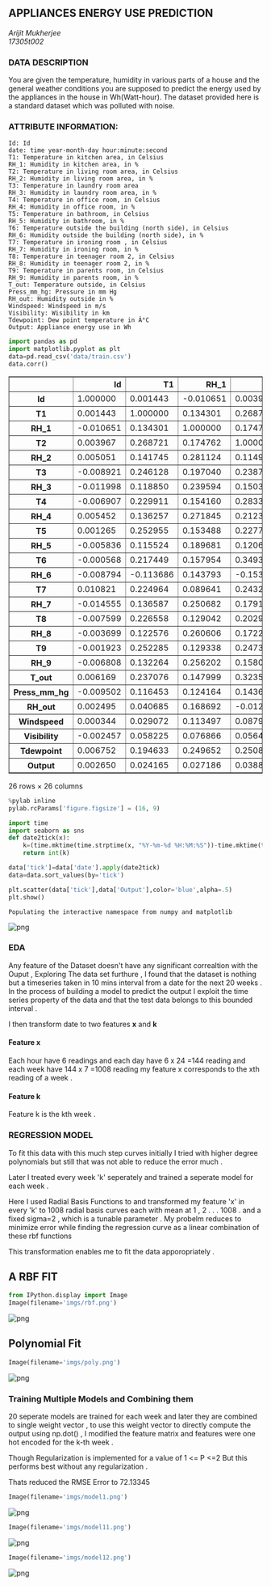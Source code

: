 
##  APPLIANCES ENERGY USE PREDICTION

_Arijit Mukherjee_<br>
_17305t002_

### DATA DESCRIPTION


You are given the temperature, humidity in various parts of a house and the general weather conditions you are supposed to predict the energy used by the appliances in the house in Wh(Watt-hour).
The dataset provided here is a standard dataset which was polluted with noise.


### ATTRIBUTE INFORMATION:

    Id: Id
    date: time year-month-day hour:minute:second 
    T1: Temperature in kitchen area, in Celsius 
    RH_1: Humidity in kitchen area, in % 
    T2: Temperature in living room area, in Celsius 
    RH_2: Humidity in living room area, in % 
    T3: Temperature in laundry room area 
    RH_3: Humidity in laundry room area, in % 
    T4: Temperature in office room, in Celsius 
    RH_4: Humidity in office room, in % 
    T5: Temperature in bathroom, in Celsius 
    RH_5: Humidity in bathroom, in % 
    T6: Temperature outside the building (north side), in Celsius 
    RH_6: Humidity outside the building (north side), in % 
    T7: Temperature in ironing room , in Celsius 
    RH_7: Humidity in ironing room, in % 
    T8: Temperature in teenager room 2, in Celsius 
    RH_8: Humidity in teenager room 2, in % 
    T9: Temperature in parents room, in Celsius 
    RH_9: Humidity in parents room, in % 
    T_out: Temperature outside, in Celsius 
    Press_mm_hg: Pressure in mm Hg 
    RH_out: Humidity outside in % 
    Windspeed: Windspeed in m/s 
    Visibility: Wisibility in km 
    Tdewpoint: Dew point temperature in Â°C 
    Output: Appliance energy use in Wh 



```python
import pandas as pd
import matplotlib.pyplot as plt
data=pd.read_csv('data/train.csv')
data.corr()
```





<table border="1" class="dataframe">
  <thead>
    <tr style="text-align: right;">
      <th></th>
      <th>Id</th>
      <th>T1</th>
      <th>RH_1</th>
      <th>T2</th>
      <th>RH_2</th>
      <th>T3</th>
      <th>RH_3</th>
      <th>T4</th>
      <th>RH_4</th>
      <th>T5</th>
      <th>...</th>
      <th>RH_8</th>
      <th>T9</th>
      <th>RH_9</th>
      <th>T_out</th>
      <th>Press_mm_hg</th>
      <th>RH_out</th>
      <th>Windspeed</th>
      <th>Visibility</th>
      <th>Tdewpoint</th>
      <th>Output</th>
    </tr>
  </thead>
  <tbody>
    <tr>
      <th>Id</th>
      <td>1.000000</td>
      <td>0.001443</td>
      <td>-0.010651</td>
      <td>0.003967</td>
      <td>0.005051</td>
      <td>-0.008921</td>
      <td>-0.011998</td>
      <td>-0.006907</td>
      <td>0.005452</td>
      <td>0.001265</td>
      <td>...</td>
      <td>-0.003699</td>
      <td>-0.001923</td>
      <td>-0.006808</td>
      <td>0.006169</td>
      <td>-0.009502</td>
      <td>0.002495</td>
      <td>0.000344</td>
      <td>-0.002457</td>
      <td>0.006752</td>
      <td>0.002650</td>
    </tr>
    <tr>
      <th>T1</th>
      <td>0.001443</td>
      <td>1.000000</td>
      <td>0.134301</td>
      <td>0.268721</td>
      <td>0.141745</td>
      <td>0.246128</td>
      <td>0.118850</td>
      <td>0.229911</td>
      <td>0.136257</td>
      <td>0.252955</td>
      <td>...</td>
      <td>0.122576</td>
      <td>0.252285</td>
      <td>0.132264</td>
      <td>0.237076</td>
      <td>0.116453</td>
      <td>0.040685</td>
      <td>0.029072</td>
      <td>0.058225</td>
      <td>0.194633</td>
      <td>0.024165</td>
    </tr>
    <tr>
      <th>RH_1</th>
      <td>-0.010651</td>
      <td>0.134301</td>
      <td>1.000000</td>
      <td>0.174762</td>
      <td>0.281124</td>
      <td>0.197040</td>
      <td>0.239594</td>
      <td>0.154160</td>
      <td>0.271845</td>
      <td>0.153488</td>
      <td>...</td>
      <td>0.260606</td>
      <td>0.129338</td>
      <td>0.256202</td>
      <td>0.147999</td>
      <td>0.124164</td>
      <td>0.168692</td>
      <td>0.113497</td>
      <td>0.076866</td>
      <td>0.249652</td>
      <td>0.027186</td>
    </tr>
    <tr>
      <th>T2</th>
      <td>0.003967</td>
      <td>0.268721</td>
      <td>0.174762</td>
      <td>1.000000</td>
      <td>0.114925</td>
      <td>0.238708</td>
      <td>0.150313</td>
      <td>0.283394</td>
      <td>0.212367</td>
      <td>0.227707</td>
      <td>...</td>
      <td>0.172291</td>
      <td>0.247393</td>
      <td>0.158046</td>
      <td>0.323565</td>
      <td>0.143664</td>
      <td>-0.012503</td>
      <td>0.087975</td>
      <td>0.056454</td>
      <td>0.250872</td>
      <td>0.038845</td>
    </tr>
    <tr>
      <th>RH_2</th>
      <td>0.005051</td>
      <td>0.141745</td>
      <td>0.281124</td>
      <td>0.114925</td>
      <td>1.000000</td>
      <td>0.165259</td>
      <td>0.262672</td>
      <td>0.138116</td>
      <td>0.251374</td>
      <td>0.168318</td>
      <td>...</td>
      <td>0.282214</td>
      <td>0.157180</td>
      <td>0.237941</td>
      <td>0.047074</td>
      <td>0.145363</td>
      <td>0.263422</td>
      <td>0.069502</td>
      <td>0.079768</td>
      <td>0.197984</td>
      <td>-0.027635</td>
    </tr>
    <tr>
      <th>T3</th>
      <td>-0.008921</td>
      <td>0.246128</td>
      <td>0.197040</td>
      <td>0.238708</td>
      <td>0.165259</td>
      <td>1.000000</td>
      <td>0.156521</td>
      <td>0.260505</td>
      <td>0.166991</td>
      <td>0.253372</td>
      <td>...</td>
      <td>0.148634</td>
      <td>0.282232</td>
      <td>0.170062</td>
      <td>0.262398</td>
      <td>0.139181</td>
      <td>0.065413</td>
      <td>0.034834</td>
      <td>0.065414</td>
      <td>0.227754</td>
      <td>0.024640</td>
    </tr>
    <tr>
      <th>RH_3</th>
      <td>-0.011998</td>
      <td>0.118850</td>
      <td>0.239594</td>
      <td>0.150313</td>
      <td>0.262672</td>
      <td>0.156521</td>
      <td>1.000000</td>
      <td>0.135295</td>
      <td>0.262743</td>
      <td>0.133168</td>
      <td>...</td>
      <td>0.277648</td>
      <td>0.134196</td>
      <td>0.245883</td>
      <td>0.085152</td>
      <td>0.148055</td>
      <td>0.204484</td>
      <td>0.123539</td>
      <td>0.086413</td>
      <td>0.145090</td>
      <td>0.018749</td>
    </tr>
    <tr>
      <th>T4</th>
      <td>-0.006907</td>
      <td>0.229911</td>
      <td>0.154160</td>
      <td>0.283394</td>
      <td>0.138116</td>
      <td>0.260505</td>
      <td>0.135295</td>
      <td>1.000000</td>
      <td>0.113052</td>
      <td>0.285810</td>
      <td>...</td>
      <td>0.114591</td>
      <td>0.289769</td>
      <td>0.100802</td>
      <td>0.263712</td>
      <td>0.142787</td>
      <td>0.026904</td>
      <td>0.008267</td>
      <td>0.040186</td>
      <td>0.190317</td>
      <td>0.017678</td>
    </tr>
    <tr>
      <th>RH_4</th>
      <td>0.005452</td>
      <td>0.136257</td>
      <td>0.271845</td>
      <td>0.212367</td>
      <td>0.251374</td>
      <td>0.166991</td>
      <td>0.262743</td>
      <td>0.113052</td>
      <td>1.000000</td>
      <td>0.132647</td>
      <td>...</td>
      <td>0.316460</td>
      <td>0.109234</td>
      <td>0.271470</td>
      <td>0.146905</td>
      <td>0.131198</td>
      <td>0.202209</td>
      <td>0.173873</td>
      <td>0.086579</td>
      <td>0.262592</td>
      <td>0.000035</td>
    </tr>
    <tr>
      <th>T5</th>
      <td>0.001265</td>
      <td>0.252955</td>
      <td>0.153488</td>
      <td>0.227707</td>
      <td>0.168318</td>
      <td>0.253372</td>
      <td>0.133168</td>
      <td>0.285810</td>
      <td>0.132647</td>
      <td>1.000000</td>
      <td>...</td>
      <td>0.132167</td>
      <td>0.264181</td>
      <td>0.132188</td>
      <td>0.249375</td>
      <td>0.131474</td>
      <td>0.051213</td>
      <td>0.007712</td>
      <td>0.071447</td>
      <td>0.227807</td>
      <td>0.020235</td>
    </tr>
    <tr>
      <th>RH_5</th>
      <td>-0.005836</td>
      <td>0.115524</td>
      <td>0.189681</td>
      <td>0.120648</td>
      <td>0.182628</td>
      <td>0.103157</td>
      <td>0.210646</td>
      <td>0.083895</td>
      <td>0.176506</td>
      <td>0.101918</td>
      <td>...</td>
      <td>0.223228</td>
      <td>0.094659</td>
      <td>0.165959</td>
      <td>-0.005446</td>
      <td>0.127248</td>
      <td>0.185549</td>
      <td>0.080107</td>
      <td>0.065521</td>
      <td>0.059184</td>
      <td>0.007099</td>
    </tr>
    <tr>
      <th>T6</th>
      <td>-0.000568</td>
      <td>0.217449</td>
      <td>0.157954</td>
      <td>0.349367</td>
      <td>0.016975</td>
      <td>0.265713</td>
      <td>0.064464</td>
      <td>0.266039</td>
      <td>0.136053</td>
      <td>0.252609</td>
      <td>...</td>
      <td>0.065433</td>
      <td>0.280217</td>
      <td>0.095738</td>
      <td>0.757707</td>
      <td>0.042275</td>
      <td>-0.277139</td>
      <td>0.150535</td>
      <td>-0.023634</td>
      <td>0.598921</td>
      <td>0.088758</td>
    </tr>
    <tr>
      <th>RH_6</th>
      <td>-0.008794</td>
      <td>-0.113686</td>
      <td>0.143793</td>
      <td>-0.153861</td>
      <td>0.186859</td>
      <td>-0.147767</td>
      <td>0.198768</td>
      <td>-0.183557</td>
      <td>0.204173</td>
      <td>-0.162043</td>
      <td>...</td>
      <td>0.252012</td>
      <td>-0.201290</td>
      <td>0.188815</td>
      <td>-0.459047</td>
      <td>0.050939</td>
      <td>0.414169</td>
      <td>0.081827</td>
      <td>0.115640</td>
      <td>-0.189829</td>
      <td>-0.060953</td>
    </tr>
    <tr>
      <th>T7</th>
      <td>0.010821</td>
      <td>0.224964</td>
      <td>0.089641</td>
      <td>0.243283</td>
      <td>0.117577</td>
      <td>0.267236</td>
      <td>0.116281</td>
      <td>0.265108</td>
      <td>0.104257</td>
      <td>0.243127</td>
      <td>...</td>
      <td>0.090193</td>
      <td>0.284565</td>
      <td>0.091039</td>
      <td>0.275483</td>
      <td>0.132348</td>
      <td>-0.004062</td>
      <td>-0.001712</td>
      <td>0.057226</td>
      <td>0.195568</td>
      <td>0.021678</td>
    </tr>
    <tr>
      <th>RH_7</th>
      <td>-0.014555</td>
      <td>0.136587</td>
      <td>0.250682</td>
      <td>0.179133</td>
      <td>0.247372</td>
      <td>0.135244</td>
      <td>0.285826</td>
      <td>0.099261</td>
      <td>0.291762</td>
      <td>0.179875</td>
      <td>...</td>
      <td>0.315754</td>
      <td>0.109945</td>
      <td>0.304070</td>
      <td>0.164658</td>
      <td>0.109756</td>
      <td>0.234702</td>
      <td>0.135920</td>
      <td>0.054665</td>
      <td>0.313900</td>
      <td>-0.015157</td>
    </tr>
    <tr>
      <th>T8</th>
      <td>-0.007599</td>
      <td>0.226558</td>
      <td>0.129042</td>
      <td>0.202953</td>
      <td>0.118117</td>
      <td>0.253362</td>
      <td>0.118899</td>
      <td>0.262476</td>
      <td>0.099834</td>
      <td>0.254438</td>
      <td>...</td>
      <td>0.091430</td>
      <td>0.266568</td>
      <td>0.088596</td>
      <td>0.193052</td>
      <td>0.142668</td>
      <td>0.079821</td>
      <td>-0.007274</td>
      <td>0.071109</td>
      <td>0.148494</td>
      <td>0.011248</td>
    </tr>
    <tr>
      <th>RH_8</th>
      <td>-0.003699</td>
      <td>0.122576</td>
      <td>0.260606</td>
      <td>0.172291</td>
      <td>0.282214</td>
      <td>0.148634</td>
      <td>0.277648</td>
      <td>0.114591</td>
      <td>0.316460</td>
      <td>0.132167</td>
      <td>...</td>
      <td>1.000000</td>
      <td>0.115985</td>
      <td>0.262103</td>
      <td>0.091220</td>
      <td>0.123054</td>
      <td>0.255491</td>
      <td>0.134818</td>
      <td>0.084236</td>
      <td>0.232485</td>
      <td>-0.048384</td>
    </tr>
    <tr>
      <th>T9</th>
      <td>-0.001923</td>
      <td>0.252285</td>
      <td>0.129338</td>
      <td>0.247393</td>
      <td>0.157180</td>
      <td>0.282232</td>
      <td>0.134196</td>
      <td>0.289769</td>
      <td>0.109234</td>
      <td>0.264181</td>
      <td>...</td>
      <td>0.115985</td>
      <td>1.000000</td>
      <td>0.108344</td>
      <td>0.257265</td>
      <td>0.154846</td>
      <td>0.026344</td>
      <td>0.009700</td>
      <td>0.035966</td>
      <td>0.218802</td>
      <td>0.002056</td>
    </tr>
    <tr>
      <th>RH_9</th>
      <td>-0.006808</td>
      <td>0.132264</td>
      <td>0.256202</td>
      <td>0.158046</td>
      <td>0.237941</td>
      <td>0.170062</td>
      <td>0.245883</td>
      <td>0.100802</td>
      <td>0.271470</td>
      <td>0.132188</td>
      <td>...</td>
      <td>0.262103</td>
      <td>0.108344</td>
      <td>1.000000</td>
      <td>0.121522</td>
      <td>0.140625</td>
      <td>0.172959</td>
      <td>0.120378</td>
      <td>0.089689</td>
      <td>0.217100</td>
      <td>-0.023973</td>
    </tr>
    <tr>
      <th>T_out</th>
      <td>0.006169</td>
      <td>0.237076</td>
      <td>0.147999</td>
      <td>0.323565</td>
      <td>0.047074</td>
      <td>0.262398</td>
      <td>0.085152</td>
      <td>0.263712</td>
      <td>0.146905</td>
      <td>0.249375</td>
      <td>...</td>
      <td>0.091220</td>
      <td>0.257265</td>
      <td>0.121522</td>
      <td>1.000000</td>
      <td>0.019035</td>
      <td>-0.270173</td>
      <td>0.167672</td>
      <td>-0.029537</td>
      <td>0.621753</td>
      <td>0.068886</td>
    </tr>
    <tr>
      <th>Press_mm_hg</th>
      <td>-0.009502</td>
      <td>0.116453</td>
      <td>0.124164</td>
      <td>0.143664</td>
      <td>0.145363</td>
      <td>0.139181</td>
      <td>0.148055</td>
      <td>0.142787</td>
      <td>0.131198</td>
      <td>0.131474</td>
      <td>...</td>
      <td>0.123054</td>
      <td>0.154846</td>
      <td>0.140625</td>
      <td>0.019035</td>
      <td>1.000000</td>
      <td>0.159163</td>
      <td>0.038579</td>
      <td>0.087604</td>
      <td>0.013888</td>
      <td>0.007995</td>
    </tr>
    <tr>
      <th>RH_out</th>
      <td>0.002495</td>
      <td>0.040685</td>
      <td>0.168692</td>
      <td>-0.012503</td>
      <td>0.263422</td>
      <td>0.065413</td>
      <td>0.204484</td>
      <td>0.026904</td>
      <td>0.202209</td>
      <td>0.051213</td>
      <td>...</td>
      <td>0.255491</td>
      <td>0.026344</td>
      <td>0.172959</td>
      <td>-0.270173</td>
      <td>0.159163</td>
      <td>1.000000</td>
      <td>-0.050534</td>
      <td>0.105536</td>
      <td>0.047959</td>
      <td>-0.080591</td>
    </tr>
    <tr>
      <th>Windspeed</th>
      <td>0.000344</td>
      <td>0.029072</td>
      <td>0.113497</td>
      <td>0.087975</td>
      <td>0.069502</td>
      <td>0.034834</td>
      <td>0.123539</td>
      <td>0.008267</td>
      <td>0.173873</td>
      <td>0.007712</td>
      <td>...</td>
      <td>0.134818</td>
      <td>0.009700</td>
      <td>0.120378</td>
      <td>0.167672</td>
      <td>0.038579</td>
      <td>-0.050534</td>
      <td>1.000000</td>
      <td>0.023985</td>
      <td>0.120846</td>
      <td>0.066027</td>
    </tr>
    <tr>
      <th>Visibility</th>
      <td>-0.002457</td>
      <td>0.058225</td>
      <td>0.076866</td>
      <td>0.056454</td>
      <td>0.079768</td>
      <td>0.065414</td>
      <td>0.086413</td>
      <td>0.040186</td>
      <td>0.086579</td>
      <td>0.071447</td>
      <td>...</td>
      <td>0.084236</td>
      <td>0.035966</td>
      <td>0.089689</td>
      <td>-0.029537</td>
      <td>0.087604</td>
      <td>0.105536</td>
      <td>0.023985</td>
      <td>1.000000</td>
      <td>-0.013449</td>
      <td>-0.003976</td>
    </tr>
    <tr>
      <th>Tdewpoint</th>
      <td>0.006752</td>
      <td>0.194633</td>
      <td>0.249652</td>
      <td>0.250872</td>
      <td>0.197984</td>
      <td>0.227754</td>
      <td>0.145090</td>
      <td>0.190317</td>
      <td>0.262592</td>
      <td>0.227807</td>
      <td>...</td>
      <td>0.232485</td>
      <td>0.218802</td>
      <td>0.217100</td>
      <td>0.621753</td>
      <td>0.013888</td>
      <td>0.047959</td>
      <td>0.120846</td>
      <td>-0.013449</td>
      <td>1.000000</td>
      <td>0.002164</td>
    </tr>
    <tr>
      <th>Output</th>
      <td>0.002650</td>
      <td>0.024165</td>
      <td>0.027186</td>
      <td>0.038845</td>
      <td>-0.027635</td>
      <td>0.024640</td>
      <td>0.018749</td>
      <td>0.017678</td>
      <td>0.000035</td>
      <td>0.020235</td>
      <td>...</td>
      <td>-0.048384</td>
      <td>0.002056</td>
      <td>-0.023973</td>
      <td>0.068886</td>
      <td>0.007995</td>
      <td>-0.080591</td>
      <td>0.066027</td>
      <td>-0.003976</td>
      <td>0.002164</td>
      <td>1.000000</td>
    </tr>
  </tbody>
</table>
<p>26 rows × 26 columns</p>
</div>




```python
%pylab inline
pylab.rcParams['figure.figsize'] = (16, 9)

import time
import seaborn as sns
def date2tick(x):
    k=(time.mktime(time.strptime(x, "%Y-%m-%d %H:%M:%S"))-time.mktime(time.strptime("2016-01-11 17:00:00", "%Y-%m-%d %H:%M:%S")))/600 
    return int(k) 

data['tick']=data['date'].apply(date2tick)
data=data.sort_values(by='tick')

plt.scatter(data['tick'],data['Output'],color='blue',alpha=.5)
plt.show()
```

    Populating the interactive namespace from numpy and matplotlib



![png](output_2_1.png)


### EDA 

Any feature of the Dataset doesn't have any significant correaltion with the Ouput , Exploring The data set furthure , I found that the dataset is nothing but a timeseries taken in 10 mins interval from a date for the next 20 weeks . In the process of building a model to predict the output I exploit the time series property of the data and that the test data belongs to this bounded interval . 

I then transform date to two features <b>x</b> and <b>k</b>

#### Feature x

Each hour have 6 readings and each day have 6 x 24 =144 reading and each week have 144 x 7 =1008 reading my feature x corresponds to the xth reading of a week .

#### Feature k

Feature k is the kth week . 


### REGRESSION MODEL

To fit this data with this much step curves initially I tried with higher degree polynomials but still that was not able to reduce the error much .

Later I treated every week 'k' seperately and trained a seperate model for each week .

Here I used Radial Basis Functions to and transformed my feature 'x' in every 'k' to 1008 radial basis curves each with mean at 1 , 2 . . . 1008 . and a fixed sigma=2 , which is a tunable parameter . My probelm reduces to minimize error while finding the regression curve as a linear combination of these rbf functions

This transformation enables me to fit the data apporopriately . 



## A RBF FIT


```python
from IPython.display import Image
Image(filename='imgs/rbf.png') 
```




![png](output_6_0.png)



## Polynomial Fit


```python
Image(filename='imgs/poly.png') 
```




![png](output_8_0.png)



### Training Multiple Models and Combining them

20 seperate models are trained for each week and later they are combined to single weight vector , to use this weight vector to directly compute the output using np.dot() , I modified the feature matrix and features were one hot encoded for the k-th week . 

Though Regularization is implemented for a value of 1 <= P <=2 But this performs best without any regularization . 

Thats reduced the RMSE Error to 72.13345


```python
Image(filename='imgs/model1.png') 
```




![png](output_10_0.png)




```python
Image(filename='imgs/model11.png')
```




![png](output_11_0.png)




```python
Image(filename='imgs/model12.png') 
```




![png](output_12_0.png)



